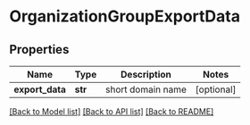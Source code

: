 # OrganizationGroupExportData

## Properties
Name | Type | Description | Notes
------------ | ------------- | ------------- | -------------
**export_data** | **str** | short domain name | [optional] 

[[Back to Model list]](../README.md#documentation-for-models) [[Back to API list]](../README.md#documentation-for-api-endpoints) [[Back to README]](../README.md)

